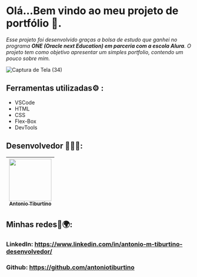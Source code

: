 # Olá...Bem vindo ao meu projeto de portfólio 🤗.

*Esse projeto foi desenvolvido graças a bolsa de estudo que ganhei no programa <strong>ONE (Oracle next Education) em parceria com a escola Alura</strong>. O projeto tem como objetivo apresentar um simples portfolio, contendo um pouco sobre mim.*

![Captura de Tela (34)](https://github.com/user-attachments/assets/08b858c1-c02e-45b6-a525-a50d37d11859)


## Ferramentas utilizadas⚙️ :
* VSCode
* HTML
* CSS
* Flex-Box
* DevTools
## Desenvolvedor 🧑🏻‍💻:
| [<img loading="antonio" src="https://avatars.githubusercontent.com/u/156551571?v=4" width=115><br><sub>Antonio Tiburtino</sub>](https://github.com/antoniotiburtino) |
| :---:

## Minhas redes📱🌍: 
### LinkedIn: https://www.linkedin.com/in/antonio-m-tiburtino-desenvolvedor/
### Github: https://github.com/antoniotiburtino
